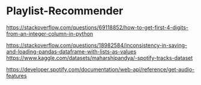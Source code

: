 # Playlist-Recommender


https://stackoverflow.com/questions/69118852/how-to-get-first-4-digits-from-an-integer-column-in-python

https://stackoverflow.com/questions/18982584/inconsistency-in-saving-and-loading-pandas-dataframe-with-lists-as-values
https://www.kaggle.com/datasets/maharshipandya/-spotify-tracks-dataset

https://developer.spotify.com/documentation/web-api/reference/get-audio-features
